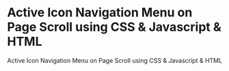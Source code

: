 # Active Icon Navigation Menu on Page Scroll using CSS & Javascript & HTML
 Active Icon Navigation Menu on Page Scroll using CSS & Javascript & HTML
